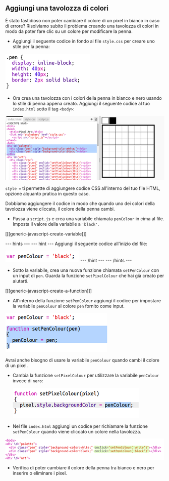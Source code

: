 ## Aggiungi una tavolozza di colori

È stato fastidioso non poter cambiare il colore di un pixel in bianco in caso di errore? Risolviamo subito il problema creando una tavolozza di colori in modo da poter fare clic su un colore per modificare la penna.

+ Aggiungi il seguente codice in fondo al file `style.css` per creare uno stile per la penna:

![screenshot](images/pixel-art-pen.png)

+ Ora crea una tavolozza con i colori della penna in bianco e nero usando lo stile di penna appena creato. Aggiungi il seguente codice al tuo ` index.html` sotto il tag `<body>`:

![screenshot](images/pixel-art-palette.png)

` style = ` ti permette di aggiungere codice CSS all'interno del tuo file HTML, opzione alquanto pratica in questo caso.

Dobbiamo aggiungere il codice in modo che quando uno dei colori della tavolozza viene cliccato, il colore della penna cambi.

+ Passa a `script.js` e crea una variabile chiamata `penColour` in cima al file. Imposta il valore della variabile a `'black'`.

[[[generic-javascript-create-variable]]]

\--- hints \--- \--- hint \--- Aggiungi il seguente codice all'inizio del file:

![screenshot](images/pixel-art-pencolour.png) \--- /hint \--- \--- /hints \---

+ Sotto la variabile, crea una nuova funzione chiamata `setPenColour` con un input di `pen`. Guarda la funzione `setPixelColour` che hai già creato per aiutarti.

[[[generic-javascript-create-a-function]]]

+ All'interno della funzione `setPenColour` aggiungi il codice per impostare la variabile `penColour` al colore `pen` fornito come input.

![screenshot](images/pixel-art-set-pen.png)

Avrai anche bisogno di usare la variabile ` penColour ` quando cambi il colore di un pixel.

+ Cambia la funzione `setPixelColour` per utilizzare la variabile `penColour` invece di `nero`:
    
    ![screenshot](images/pixel-art-use-pen.png)

+ Nel file `index.html` aggiungi un codice per richiamare la funzione `setPenColour` quando viene cliccato un colore nella tavolozza.

![screenshot](images/pixel-art-palette-onclick.png)

+ Verifica di poter cambiare il colore della penna tra bianco e nero per inserire o eliminare i pixel.